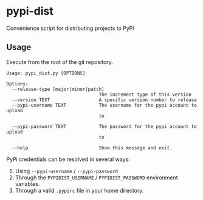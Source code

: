 # pypi-dist

Convenience script for distributing projects to PyPi

## Usage

Execute from the root of the git repository.

```
Usage: pypi_dist.py [OPTIONS]

Options:
  --release-type [major|minor|patch]
                                  The increment type of this version
  --version TEXT                  A specific version number to release
  --pypi-username TEXT            The username for the pypi account to upload
                                  to

  --pypi-password TEXT            The password for the pypi account to upload
                                  to

  --help                          Show this message and exit.
```


PyPi credentials can be resolved in several ways:

1) Using `--pypi-username` / `--pypi-password`
1) Through the `PYPIDIST_USERNAME` / `PYPIDIST_PASSWORD` environment variables.
1) Through a valid `.pypirc` file in your home directory.